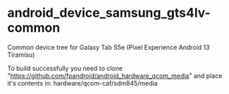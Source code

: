 # android_device_samsung_gts4lv-common
Common device tree for Galaxy Tab S5e (Pixel Experience Android 13 Tiramisu)

To build successfully you need to clone "https://github.com/fpandroid/android_hardware_qcom_media" and place it's 
contents in: hardware/qcom-caf/sdm845/media

